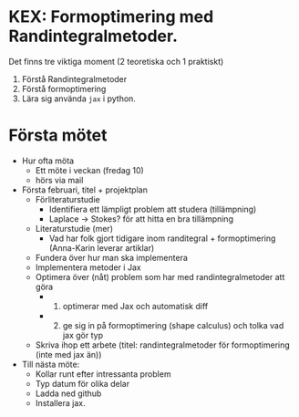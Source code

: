 # KEX: Formoptimering med Randintegralmetoder.
Det finns tre viktiga moment (2 teoretiska och 1 praktiskt)
1. Förstå Randintegralmetoder
2. Förstå formoptimering
3. Lära sig använda ```jax```  i python.

# Första mötet
* Hur ofta möta
  * Ett möte i veckan (fredag 10)
  * hörs via mail
* Första februari, titel + projektplan
  * Förliteraturstudie
    * Identifiera ett lämpligt problem att studera (tillämpning)
    * Laplace -> Stokes? för att hitta en bra tillämpning
  * Literaturstudie (mer)
    * Vad har folk gjort tidigare inom randitegral + formoptimering (Anna-Karin leverar artiklar)
  * Fundera över hur man ska implementera
  * Implementera metoder i Jax
  * Optimera över (nåt) problem som har med randintegralmetoder att göra
    * 1) optimerar med Jax och automatisk diff
    * 2) ge sig in på formoptimering (shape calculus) och tolka vad jax gör typ
  * Skriva ihop ett arbete (titel: randintegralmetoder för formoptimering (inte med jax än))
* Till nästa möte:
  * Kollar runt efter intressanta problem 
  * Typ datum för olika delar
  * Ladda ned github
  * Installera jax.
